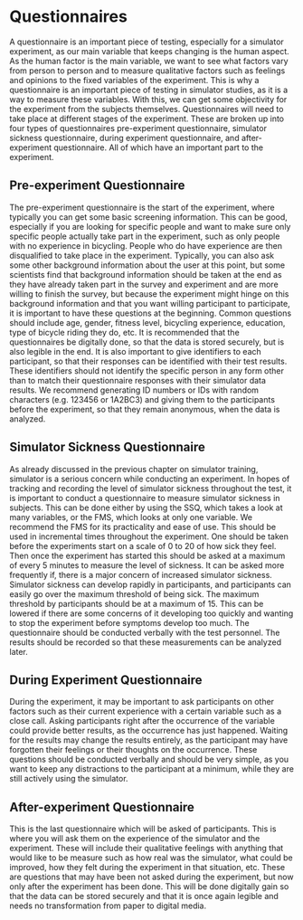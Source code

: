 


# Questionnaires

A questionnaire is an important piece of testing, especially for a simulator experiment, as our main variable that keeps changing is the human aspect. As the human factor is the main variable, we want to see what factors vary from person to person and to measure qualitative factors such as feelings and opinions to the fixed variables of the experiment. This is why a questionnaire is an important piece of testing in simulator studies, as it is a way to measure these variables.  With this, we can get some objectivity for the experiment from the subjects themselves. Questionnaires will need to take place at different stages of the experiment. These are broken up into four types of questionnaires pre-experiment questionnaire, simulator sickness questionnaire, during experiment questionnaire, and after-experiment questionnaire. All of which have an important part to the experiment.

## Pre-experiment Questionnaire

The pre-experiment questionnaire is the start of the experiment, where typically you can get some basic screening information. This can be good, especially if you are looking for specific people and want to make sure only specific people actually take part in the experiment, such as only people with no experience in bicycling. People who do have experience are then disqualified to take place in the experiment. Typically, you can also ask some other background information about the user at this point, but some scientists find that background information should be taken at the end as they have already taken part in the survey and experiment and are more willing to finish the survey, but because the experiment might hinge on this background information and that you want willing participant to participate, it is important to have these questions at the beginning. Common questions should include age, gender, fitness level, bicycling experience, education, type of bicycle riding they do, etc. It is recommended that the questionnaires be digitally done, so that the data is stored securely, but is also legible in the end. It is also important to give identifiers to each participant, so that their responses can be identified with their test results. These identifiers should not identify the specific person in any form other than to match their questionnaire responses with their simulator data results. We recommend generating ID numbers or  IDs with random characters (e.g. 123456 or 1A2BC3) and giving them to the participants before the experiment, so that they remain anonymous, when the data is analyzed.  

## Simulator Sickness Questionnaire

As already discussed in the previous chapter on simulator training, simulator is a serious concern while conducting an experiment. In hopes of tracking and recording the level of simulator sickness throughout the test, it is important to conduct a questionnaire to measure simulator sickness in subjects. This can be done either by using the SSQ, which takes a look at many variables, or the FMS, which looks at only one variable. We recommend the FMS for its practicality and ease of use. This should be used in incremental times throughout the experiment. One should be taken before the experiments start on a scale of 0 to 20 of how sick they feel. Then once the experiment has started this should be asked at a maximum of every 5 minutes to measure the level of sickness. It can be asked more frequently if, there is a major concern of increased simulator sickness. Simulator sickness can develop rapidly in participants, and participants can easily go over the maximum threshold of being sick. The maximum threshold by participants should be at a maximum of 15. This can be lowered if there are some concerns of it developing too quickly and wanting to stop the experiment before symptoms develop too much. The questionnaire should be conducted verbally with the test personnel. The results should be recorded so that these measurements can be analyzed later. 

## During Experiment Questionnaire

During the experiment, it may be important to ask participants on other factors such as their current experience with a certain variable such as a close call. Asking participants right after the occurrence of the variable could provide better results, as the occurrence has just happened. Waiting for the results may change the results entirely, as the participant may have forgotten their feelings or their thoughts on the occurrence. These questions should be conducted verbally and should be very simple, as you want to keep any distractions to the participant at a minimum, while they are still actively using the simulator.  

## After-experiment Questionnaire

This is the last questionnaire which will be asked of participants. This is where you will ask them on the experience of the simulator and the experiment. These will include their qualitative feelings with anything that would like to be measure such as how real was the simulator, what could be improved, how they felt during the experiment in that situation, etc. These are questions that may have been not asked during the experiment, but now only after the experiment has been done. This will be done digitally gain so that the data can be stored securely and that it is once again legible and needs no transformation from paper to digital media. 
